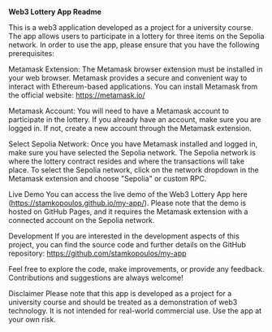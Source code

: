 **Web3 Lottery App Readme**

This is a web3 application developed as a project for a university course. The app allows users to participate in a lottery for three items on the Sepolia network. In order to use the app, please ensure that you have the following prerequisites:

Metamask Extension: The Metamask browser extension must be installed in your web browser. Metamask provides a secure and convenient way to interact with Ethereum-based applications. You can install Metamask from the official website: https://metamask.io/

Metamask Account: You will need to have a Metamask account to participate in the lottery. If you already have an account, make sure you are logged in. If not, create a new account through the Metamask extension.

Select Sepolia Network: Once you have Metamask installed and logged in, make sure you have selected the Sepolia network. The Sepolia network is where the lottery contract resides and where the transactions will take place. To select the Sepolia network, click on the network dropdown in the Metamask extension and choose "Sepolia" or custom RPC.

Live Demo
You can access the live demo of the Web3 Lottery App here (https://stamkopoulos.github.io/my-app/). Please note that the demo is hosted on GitHub Pages, and it requires the Metamask extension with a connected account on the Sepolia network.

Development
If you are interested in the development aspects of this project, you can find the source code and further details on the GitHub repository: https://github.com/stamkopoulos/my-app

Feel free to explore the code, make improvements, or provide any feedback. Contributions and suggestions are always welcome!

Disclaimer
Please note that this app is developed as a project for a university course and should be treated as a demonstration of web3 technology. It is not intended for real-world commercial use. Use the app at your own risk.
